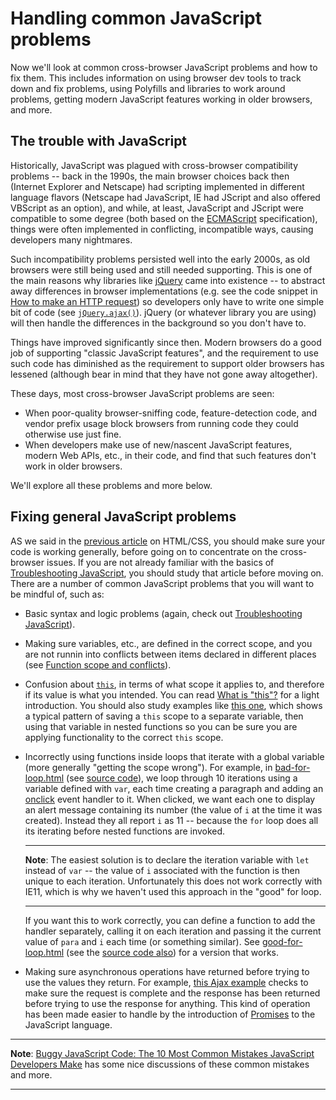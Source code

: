 # Handling common JavaScript problems

Now we'll look at common cross-browser JavaScript problems and how to fix them. This includes information on using browser dev tools to track down and fix problems, using Polyfills and libraries to work around problems, getting modern JavaScript features working in older browsers, and more.

## The trouble with JavaScript

Historically, JavaScript was plagued with cross-browser compatibility problems -- back in the 1990s, the main browser choices back then (Internet Explorer and Netscape) had scripting implemented in different language flavors (Netscape had JavaScript, IE had JScript and also offered VBScript as an option), and while, at least, JavaScript and JScript were compatible to some degree (both based on the [ECMAScript](https://developer.mozilla.org/en-US/docs/Glossary/ECMAScript) specification), things were often implemented in conflicting, incompatible ways, causing developers many nightmares.

Such incompatibility problems persisted well into the early 2000s, as old browsers were still being used and still needed supporting. This is one of the main reasons why libraries like [jQuery](https://jquery.com/) came into existence -- to abstract away differences in browser implementations (e.g. see the code snippet in [How to make an HTTP request](https://developer.mozilla.org/en-US/docs/Web/Guide/AJAX/Getting_Started#step_1_%e2%80%93_how_to_make_an_http_request)) so developers only have to write one simple bit of code (see [`jQuery.ajax()`](https://api.jquery.com/jquery.ajax/)). jQuery (or whatever library you are using) will then handle the differences in the background so you don't have to.

Things have improved significantly since then. Modern browsers do a good job of supporting "classic JavaScript features", and the requirement to use such code has diminished as the requirement to support older browsers has lessened (although bear in mind that they have not gone away altogether).

These days, most cross-browser JavaScript problems are seen:

* When poor-quality browser-sniffing code, feature-detection code, and vendor prefix usage block browsers from running code they could otherwise use just fine.
* When developers make use of new/nascent JavaScript features, modern Web APIs, etc., in their code, and find that such features don't work in older browsers.

We'll explore all these problems and more below.

## Fixing general JavaScript problems

AS we said in the [previous article](https://github.com/AndrewSRea/My_Learning_Port/tree/main/JavaScript/Tools_and_Testing/Cross_Browser_Testing/Handling_HTML_CSS_Problems#first-things-first-fixing-general-problems) on HTML/CSS, you should make sure your code is working generally, before going on to concentrate on the cross-browser issues. If you are not already familiar with the basics of [Troubleshooting JavaScript](https://github.com/AndrewSRea/My_Learning_Port/tree/main/JavaScript/JS_First_Steps/Troubleshooting_JS#what-went-wrong-troubleshooting-javascript), you should study that article before moving on. There are a number of common JavaScript problems that you will want to be mindful of, such as:

* Basic syntax and logic problems (again, check out [Troubleshooting JavaScript](https://github.com/AndrewSRea/My_Learning_Port/tree/main/JavaScript/JS_First_Steps/Troubleshooting_JS#what-went-wrong-troubleshooting-javascript)).
* Making sure variables, etc., are defined in the correct scope, and you are not runnin into conflicts between items declared in different places (see [Function scope and conflicts](https://github.com/AndrewSRea/My_Learning_Port/tree/main/JavaScript/JS_Building_Blocks/Functions#function-scope-and-conflicts)).
* Confusion about [`this`](https://developer.mozilla.org/en-US/docs/Web/JavaScript/Reference/Operators/this), in terms of what scope it applies to, and therefore if its value is what you intended. You can read [What is "this"?](https://github.com/AndrewSRea/My_Learning_Port/tree/main/JavaScript/Intro_JS_Objects/Object_Basics#what-is-this) for a light introduction. You should also study examples like [this one](https://github.com/mdn/learning-area/blob/7ed039d17e820c93cafaff541aa65d874dde8323/javascript/oojs/assessment/main.js#L143), which shows a typical pattern of saving a `this` scope to a separate variable, then using that variable in nested functions so you can be sure you are applying functionality to the correct `this` scope.
* Incorrectly using functions inside loops that iterate with a global variable (more generally "getting the scope wrong"). For example, in [bad-for-loop.html](https://mdn.github.io/learning-area/tools-testing/cross-browser-testing/javascript/bad-for-loop.html) (see [source code](https://github.com/mdn/learning-area/blob/master/tools-testing/cross-browser-testing/javascript/bad-for-loop.html)), we loop through 10 iterations using a variable defined with `var`, each time creating a paragraph and adding an [onclick](https://developer.mozilla.org/en-US/docs/Web/API/GlobalEventHandlers/onclick) event handler to it. When clicked, we want each one to display an alert message containing its number (the value of `i` at the time it was created). Instead they all report `i` as 11 -- because the `for` loop does all its iterating before nested functions are invoked.

    <hr>

    **Note**: The easiest solution is to declare the iteration variable with `let` instead of `var` -- the value of `i` associated with the function is then unique to each iteration. Unfortunately this does not work correctly with IE11, which is why we haven't used this approach in the "good" for loop.

    <hr>

    If you want this to work correctly, you can define a function to add the handler separately, calling it on each iteration and passing it the current value of `para` and `i` each time (or something similar). See [good-for-loop.html](https://mdn.github.io/learning-area/tools-testing/cross-browser-testing/javascript/good-for-loop.html) (see the [source code also](https://github.com/mdn/learning-area/blob/master/tools-testing/cross-browser-testing/javascript/good-for-loop.html)) for a version that works.

* Making sure asynchronous operations have returned before trying to use the values they return. For example, [this Ajax example](https://developer.mozilla.org/en-US/docs/Web/Guide/AJAX/Getting_Started#step_3_%e2%80%93_a_simple_example) checks to make sure the request is complete and the response has been returned before trying to use the response for anything. This kind of operation has been made easier to handle by the introduction of [Promises](https://developer.mozilla.org/en-US/docs/Web/JavaScript/Reference/Global_Objects/Promise) to the JavaScript language.

<hr>

**Note**: [Buggy JavaScript Code: The 10 Most Common Mistakes JavaScript Developers Make](https://www.toptal.com/javascript/10-most-common-javascript-mistakes) has some nice discussions of these common mistakes and more.

<hr>
